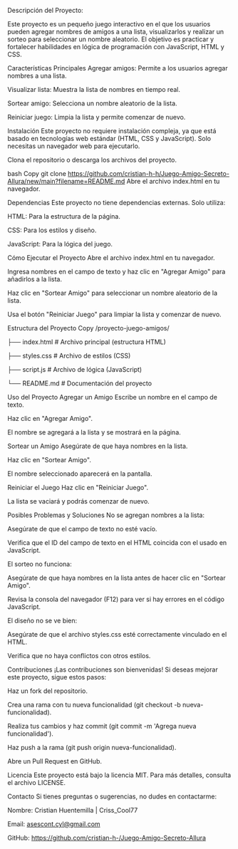 Descripción del Proyecto:

Este proyecto es un pequeño juego interactivo en el que los usuarios pueden agregar nombres de amigos a una lista, visualizarlos y realizar un sorteo para seleccionar un nombre aleatorio. El objetivo es practicar y fortalecer habilidades en lógica de programación con JavaScript, HTML y CSS.

Características Principales
Agregar amigos: Permite a los usuarios agregar nombres a una lista.

Visualizar lista: Muestra la lista de nombres en tiempo real.

Sortear amigo: Selecciona un nombre aleatorio de la lista.

Reiniciar juego: Limpia la lista y permite comenzar de nuevo.

Instalación
Este proyecto no requiere instalación compleja, ya que está basado en tecnologías web estándar (HTML, CSS y JavaScript). Solo necesitas un navegador web para ejecutarlo.

Clona el repositorio o descarga los archivos del proyecto.

bash
Copy
git clone https://github.com/cristian-h-h/Juego-Amigo-Secreto-Allura/new/main?filename=README.md
Abre el archivo index.html en tu navegador.

Dependencias
Este proyecto no tiene dependencias externas. Solo utiliza:

HTML: Para la estructura de la página.

CSS: Para los estilos y diseño.

JavaScript: Para la lógica del juego.

Cómo Ejecutar el Proyecto
Abre el archivo index.html en tu navegador.

Ingresa nombres en el campo de texto y haz clic en "Agregar Amigo" para añadirlos a la lista.

Haz clic en "Sortear Amigo" para seleccionar un nombre aleatorio de la lista.

Usa el botón "Reiniciar Juego" para limpiar la lista y comenzar de nuevo.

Estructura del Proyecto
Copy
/proyecto-juego-amigos/


├── index.html          # Archivo principal (estructura HTML)

├── styles.css          # Archivo de estilos (CSS)

├── script.js           # Archivo de lógica (JavaScript)

└── README.md           # Documentación del proyecto

Uso del Proyecto
Agregar un Amigo
Escribe un nombre en el campo de texto.

Haz clic en "Agregar Amigo".

El nombre se agregará a la lista y se mostrará en la página.

Sortear un Amigo
Asegúrate de que haya nombres en la lista.

Haz clic en "Sortear Amigo".

El nombre seleccionado aparecerá en la pantalla.

Reiniciar el Juego
Haz clic en "Reiniciar Juego".

La lista se vaciará y podrás comenzar de nuevo.

Posibles Problemas y Soluciones
No se agregan nombres a la lista:

Asegúrate de que el campo de texto no esté vacío.

Verifica que el ID del campo de texto en el HTML coincida con el usado en JavaScript.

El sorteo no funciona:

Asegúrate de que haya nombres en la lista antes de hacer clic en "Sortear Amigo".

Revisa la consola del navegador (F12) para ver si hay errores en el código JavaScript.

El diseño no se ve bien:

Asegúrate de que el archivo styles.css esté correctamente vinculado en el HTML.

Verifica que no haya conflictos con otros estilos.

Contribuciones
¡Las contribuciones son bienvenidas! Si deseas mejorar este proyecto, sigue estos pasos:

Haz un fork del repositorio.

Crea una rama con tu nueva funcionalidad (git checkout -b nueva-funcionalidad).

Realiza tus cambios y haz commit (git commit -m 'Agrega nueva funcionalidad').

Haz push a la rama (git push origin nueva-funcionalidad).

Abre un Pull Request en GitHub.

Licencia
Este proyecto está bajo la licencia MIT. Para más detalles, consulta el archivo LICENSE.

Contacto
Si tienes preguntas o sugerencias, no dudes en contactarme:

Nombre: Cristian Huentemilla | Criss_Cool77

Email: asescont.cyl@gmail.com

GitHub: https://github.com/cristian-h-/Juego-Amigo-Secreto-Allura
